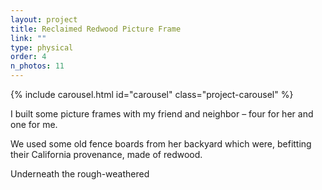 ```yaml
---
layout: project
title: Reclaimed Redwood Picture Frame
link: ""
type: physical
order: 4
n_photos: 11
---
```


{% include carousel.html id="carousel" class="project-carousel" %}

I built some picture frames with my friend and neighbor – four for her and one for me.

We used some old fence boards from her backyard which were, befitting their California provenance, made of redwood.

Underneath the rough-weathered 